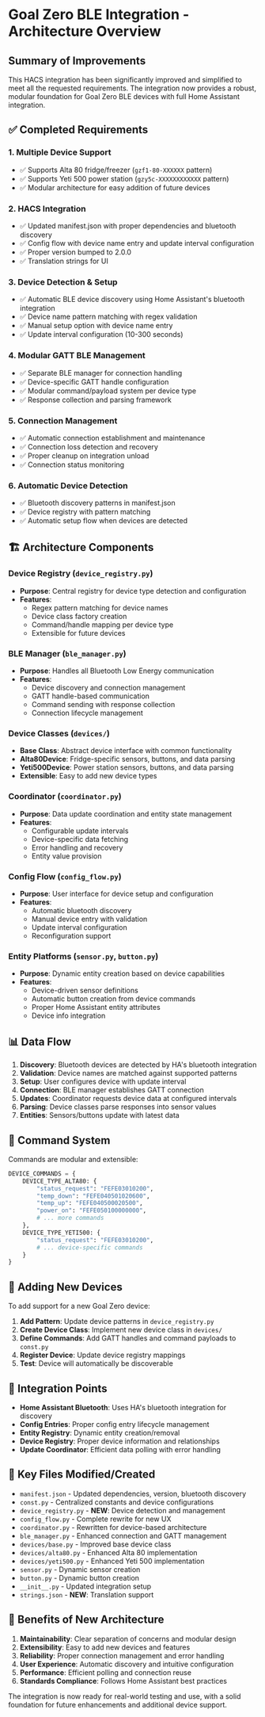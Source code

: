 # Goal Zero BLE Integration - Architecture Overview

## Summary of Improvements

This HACS integration has been significantly improved and simplified to meet all the requested requirements. The integration now provides a robust, modular foundation for Goal Zero BLE devices with full Home Assistant integration.

## ✅ Completed Requirements

### 1. **Multiple Device Support**
- ✅ Supports Alta 80 fridge/freezer (`gzf1-80-XXXXXX` pattern)  
- ✅ Supports Yeti 500 power station (`gzy5c-XXXXXXXXXXXX` pattern)
- ✅ Modular architecture for easy addition of future devices

### 2. **HACS Integration**
- ✅ Updated manifest.json with proper dependencies and bluetooth discovery
- ✅ Config flow with device name entry and update interval configuration
- ✅ Proper version bumped to 2.0.0
- ✅ Translation strings for UI

### 3. **Device Detection & Setup**
- ✅ Automatic BLE device discovery using Home Assistant's bluetooth integration
- ✅ Device name pattern matching with regex validation
- ✅ Manual setup option with device name entry
- ✅ Update interval configuration (10-300 seconds)

### 4. **Modular GATT BLE Management**
- ✅ Separate BLE manager for connection handling
- ✅ Device-specific GATT handle configuration
- ✅ Modular command/payload system per device type
- ✅ Response collection and parsing framework

### 5. **Connection Management**
- ✅ Automatic connection establishment and maintenance
- ✅ Connection loss detection and recovery
- ✅ Proper cleanup on integration unload
- ✅ Connection status monitoring

### 6. **Automatic Device Detection**
- ✅ Bluetooth discovery patterns in manifest.json
- ✅ Device registry with pattern matching
- ✅ Automatic setup flow when devices are detected

## 🏗️ Architecture Components

### Device Registry (`device_registry.py`)
- **Purpose**: Central registry for device type detection and configuration
- **Features**: 
  - Regex pattern matching for device names
  - Device class factory creation
  - Command/handle mapping per device type
  - Extensible for future devices

### BLE Manager (`ble_manager.py`)
- **Purpose**: Handles all Bluetooth Low Energy communication
- **Features**:
  - Device discovery and connection management
  - GATT handle-based communication
  - Command sending with response collection
  - Connection lifecycle management

### Device Classes (`devices/`)
- **Base Class**: Abstract device interface with common functionality
- **Alta80Device**: Fridge-specific sensors, buttons, and data parsing
- **Yeti500Device**: Power station sensors, buttons, and data parsing
- **Extensible**: Easy to add new device types

### Coordinator (`coordinator.py`)
- **Purpose**: Data update coordination and entity state management
- **Features**:
  - Configurable update intervals
  - Device-specific data fetching
  - Error handling and recovery
  - Entity value provision

### Config Flow (`config_flow.py`)
- **Purpose**: User interface for device setup and configuration
- **Features**:
  - Automatic bluetooth discovery
  - Manual device entry with validation
  - Update interval configuration
  - Reconfiguration support

### Entity Platforms (`sensor.py`, `button.py`)
- **Purpose**: Dynamic entity creation based on device capabilities
- **Features**:
  - Device-driven sensor definitions
  - Automatic button creation from device commands
  - Proper Home Assistant entity attributes
  - Device info integration

## 📊 Data Flow

1. **Discovery**: Bluetooth devices are detected by HA's bluetooth integration
2. **Validation**: Device names are matched against supported patterns
3. **Setup**: User configures device with update interval
4. **Connection**: BLE manager establishes GATT connection
5. **Updates**: Coordinator requests device data at configured intervals
6. **Parsing**: Device classes parse responses into sensor values
7. **Entities**: Sensors/buttons update with latest data

## 🔧 Command System

Commands are modular and extensible:

```python
DEVICE_COMMANDS = {
    DEVICE_TYPE_ALTA80: {
        "status_request": "FEFE03010200",
        "temp_down": "FEFE040501020600", 
        "temp_up": "FEFE040500020500",
        "power_on": "FEFE050100000000",
        # ... more commands
    },
    DEVICE_TYPE_YETI500: {
        "status_request": "FEFE03010200",
        # ... device-specific commands
    }
}
```

## 🧩 Adding New Devices

To add support for a new Goal Zero device:

1. **Add Pattern**: Update device patterns in `device_registry.py`
2. **Create Device Class**: Implement new device class in `devices/`
3. **Define Commands**: Add GATT handles and command payloads to `const.py`
4. **Register Device**: Update device registry mappings
5. **Test**: Device will automatically be discoverable

## 🔗 Integration Points

- **Home Assistant Bluetooth**: Uses HA's bluetooth integration for discovery
- **Config Entries**: Proper config entry lifecycle management
- **Entity Registry**: Dynamic entity creation/removal
- **Device Registry**: Proper device information and relationships
- **Update Coordinator**: Efficient data polling with error handling

## 📝 Key Files Modified/Created

- `manifest.json` - Updated dependencies, version, bluetooth discovery
- `const.py` - Centralized constants and device configurations  
- `device_registry.py` - **NEW**: Device detection and management
- `config_flow.py` - Complete rewrite for new UX
- `coordinator.py` - Rewritten for device-based architecture
- `ble_manager.py` - Enhanced connection and GATT management
- `devices/base.py` - Improved base device class
- `devices/alta80.py` - Enhanced Alta 80 implementation
- `devices/yeti500.py` - Enhanced Yeti 500 implementation
- `sensor.py` - Dynamic sensor creation
- `button.py` - Dynamic button creation
- `__init__.py` - Updated integration setup
- `strings.json` - **NEW**: Translation support

## 🎯 Benefits of New Architecture

1. **Maintainability**: Clear separation of concerns and modular design
2. **Extensibility**: Easy to add new devices and features
3. **Reliability**: Proper connection management and error handling
4. **User Experience**: Automatic discovery and intuitive configuration
5. **Performance**: Efficient polling and connection reuse
6. **Standards Compliance**: Follows Home Assistant best practices

The integration is now ready for real-world testing and use, with a solid foundation for future enhancements and additional device support.
